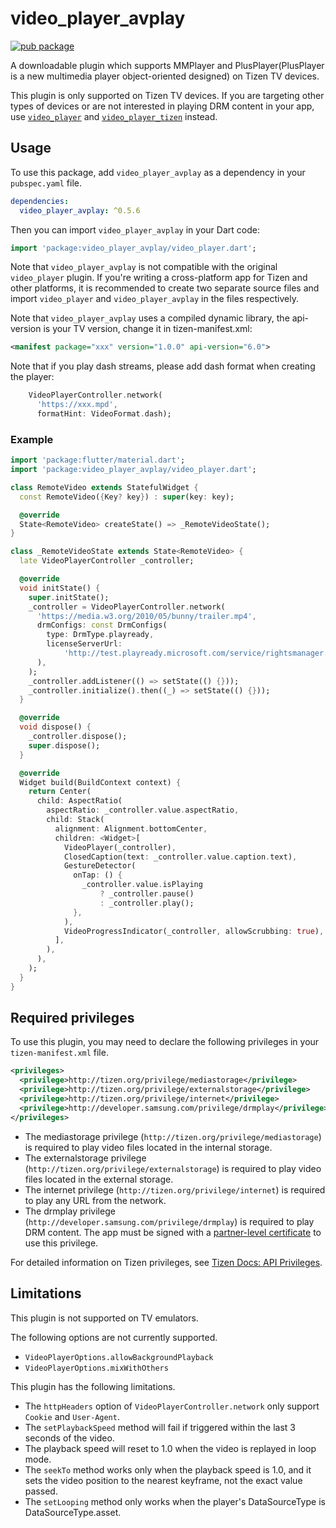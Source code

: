 # video_player_avplay

[![pub package](https://img.shields.io/pub/v/video_player_avplay.svg)](https://pub.dev/packages/video_player_avplay)

A downloadable plugin which supports MMPlayer and PlusPlayer(PlusPlayer is a new multimedia player object-oriented designed) on Tizen TV devices.

This plugin is only supported on Tizen TV devices. If you are targeting other types of devices or are not interested in playing DRM content in your app, use [`video_player`](https://pub.dev/packages/video_player) and [`video_player_tizen`](https://pub.dev/packages/video_player_tizen) instead.

## Usage

To use this package, add `video_player_avplay` as a dependency in your `pubspec.yaml` file.

```yaml
dependencies:
  video_player_avplay: ^0.5.6
```

Then you can import `video_player_avplay` in your Dart code:

```dart
import 'package:video_player_avplay/video_player.dart';
```

Note that `video_player_avplay` is not compatible with the original `video_player` plugin. If you're writing a cross-platform app for Tizen and other platforms, it is recommended to create two separate source files and import `video_player` and `video_player_avplay` in the files respectively.

Note that `video_player_avplay` uses a compiled dynamic library, the api-version is your TV version, change it in tizen-manifest.xml:

```xml
<manifest package="xxx" version="1.0.0" api-version="6.0">
```

Note that if you play dash streams, please add dash format when creating the player:
```dart
    VideoPlayerController.network(
      'https://xxx.mpd',
      formatHint: VideoFormat.dash);
```

### Example

```dart
import 'package:flutter/material.dart';
import 'package:video_player_avplay/video_player.dart';

class RemoteVideo extends StatefulWidget {
  const RemoteVideo({Key? key}) : super(key: key);

  @override
  State<RemoteVideo> createState() => _RemoteVideoState();
}

class _RemoteVideoState extends State<RemoteVideo> {
  late VideoPlayerController _controller;

  @override
  void initState() {
    super.initState();
    _controller = VideoPlayerController.network(
      'https://media.w3.org/2010/05/bunny/trailer.mp4',
      drmConfigs: const DrmConfigs(
        type: DrmType.playready,
        licenseServerUrl:
            'http://test.playready.microsoft.com/service/rightsmanager.asmx',
      ),
    );
    _controller.addListener(() => setState(() {}));
    _controller.initialize().then((_) => setState(() {}));
  }

  @override
  void dispose() {
    _controller.dispose();
    super.dispose();
  }

  @override
  Widget build(BuildContext context) {
    return Center(
      child: AspectRatio(
        aspectRatio: _controller.value.aspectRatio,
        child: Stack(
          alignment: Alignment.bottomCenter,
          children: <Widget>[
            VideoPlayer(_controller),
            ClosedCaption(text: _controller.value.caption.text),
            GestureDetector(
              onTap: () {
                _controller.value.isPlaying
                    ? _controller.pause()
                    : _controller.play();
              },
            ),
            VideoProgressIndicator(_controller, allowScrubbing: true),
          ],
        ),
      ),
    );
  }
}
```

## Required privileges

To use this plugin, you may need to declare the following privileges in your `tizen-manifest.xml` file.

```xml
<privileges>
  <privilege>http://tizen.org/privilege/mediastorage</privilege>
  <privilege>http://tizen.org/privilege/externalstorage</privilege>
  <privilege>http://tizen.org/privilege/internet</privilege>
  <privilege>http://developer.samsung.com/privilege/drmplay</privilege>
</privileges>
```

- The mediastorage privilege (`http://tizen.org/privilege/mediastorage`) is required to play video files located in the internal storage.
- The externalstorage privilege (`http://tizen.org/privilege/externalstorage`) is required to play video files located in the external storage.
- The internet privilege (`http://tizen.org/privilege/internet`) is required to play any URL from the network.
- The drmplay privilege (`http://developer.samsung.com/privilege/drmplay`) is required to play DRM content. The app must be signed with a [partner-level certificate](https://docs.tizen.org/application/dotnet/get-started/certificates/creating-certificates) to use this privilege.

For detailed information on Tizen privileges, see [Tizen Docs: API Privileges](https://docs.tizen.org/application/dotnet/get-started/api-privileges).

## Limitations

This plugin is not supported on TV emulators.

The following options are not currently supported.

- `VideoPlayerOptions.allowBackgroundPlayback`
- `VideoPlayerOptions.mixWithOthers`

This plugin has the following limitations.

- The `httpHeaders` option of `VideoPlayerController.network` only support `Cookie` and `User-Agent`.
- The `setPlaybackSpeed` method will fail if triggered within the last 3 seconds of the video.
- The playback speed will reset to 1.0 when the video is replayed in loop mode.
- The `seekTo` method works only when the playback speed is 1.0, and it sets the video position to the nearest keyframe, not the exact value passed.
- The `setLooping` method only works when the player's DataSourceType is DataSourceType.asset.
